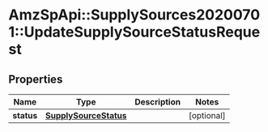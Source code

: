 # AmzSpApi::SupplySources20200701::UpdateSupplySourceStatusRequest

## Properties
Name | Type | Description | Notes
------------ | ------------- | ------------- | -------------
**status** | [**SupplySourceStatus**](SupplySourceStatus.md) |  | [optional] 

